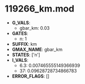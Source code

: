 # 119266_km.mod

- **G_VALS**:
  - gbar_km: 0.03
- **GATES**:
  - n: 1
- **SUFFIX**: km
- **GMAX_NAME**: gbar_km
- **STATES**: ['n']
- **I_VALS**:
  - 6.3: 0.007465555149366939
  - 37: 0.09628728734866783
- **ERROR_FLAGS**: []
